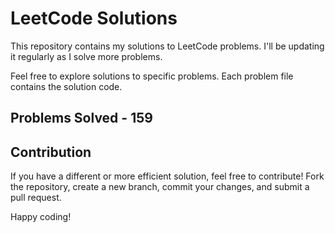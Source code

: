 # LeetCode Solutions

This repository contains my solutions to LeetCode problems. I'll be updating it regularly as I solve more problems.

Feel free to explore solutions to specific problems. Each problem file contains the solution code.

## Problems Solved - 159

## Contribution

If you have a different or more efficient solution, feel free to contribute! Fork the repository, create a new branch, commit your changes, and submit a pull request.

Happy coding!